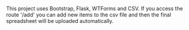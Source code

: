 This project uses Bootstrap, Flask, WTForms and CSV.
If you access the route '/add' you can add new items to the csv file and then the final spreadsheet will be uploaded automatically.

